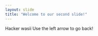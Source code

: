 ```yaml
---
layout: slide
title: "Welcome to our second slide!"
---
```

Hacker wasii
Use the left arrow to go back!
